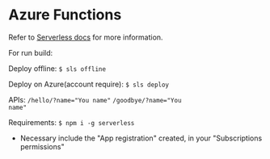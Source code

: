 # Azure Functions

Refer to [Serverless docs](https://serverless.com/framework/docs/providers/azure/guide/intro/) for more information.

For run build:

Deploy offline:
<code>$ sls offline</code>

Deploy on Azure(account require):
<code>$ sls deploy</code>


APIs:
<code>/hello/?name="You name"</code>
<code>/goodbye/?name="You name"</code>


Requirements:
<code>$ npm i -g serverless</code>

* Necessary include the "App registration" created, in your "Subscriptions permissions" 